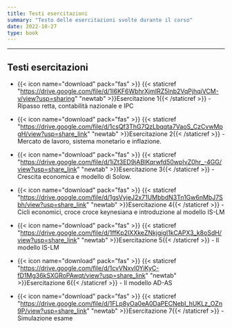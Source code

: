 ```yaml
---
title: Testi esercitazioni
summary: "Testo delle esercitazioni svolte durante il corso"
date: 2022-10-27
type: book
---
```

---

## Testi esercitazioni

- {{< icon name="download" pack="fas" >}} {{< staticref "https://drive.google.com/file/d/1I6KF6WbhrXjmIRZ5lnb2VqPjhqiVCM-v/view?usp=sharing" "newtab" >}}Esercitazione 1{{< /staticref >}} - Ripasso retta, contabilità nazionale e IPC

- {{< icon name="download" pack="fas" >}} {{< staticref "https://drive.google.com/file/d/1csQf3ThG7QzLbqqta7VaoS_CzCvwMpgH/view?usp=share_link" "newtab" >}}Esercitazione 2{{< /staticref >}} - Mercato de lavoro, sistema monetario e inflazione.

- {{< icon name="download" pack="fas" >}} {{< staticref "https://drive.google.com/file/d/1iZt3ED9jABIKqrwfd50wpIvZ0hr_-4GG/view?usp=share_link" "newtab" >}}Esercitazione 3{{< /staticref >}} - Crescita economica e modello di Solow.

- {{< icon name="download" pack="fas" >}} {{< staticref "https://drive.google.com/file/d/1gsVyjeJ2x71UMbbdN3Tn1Gw6nMbJ7Sbh/view?usp=share_link" "newtab" >}}Esercitazione 4{{< /staticref >}} - Cicli economici, croce croce keynesiana e introduzione al modello IS-LM

- {{< icon name="download" pack="fas" >}} {{< staticref "https://drive.google.com/file/d/1ffKp2IXXkeZNkjgigI1kCAPX3_k8oSdH/view?usp=share_link" "newtab" >}}Esercitazione 5{{< /staticref >}} - Il modello IS-LM

- {{< icon name="download" pack="fas" >}} {{< staticref "https://drive.google.com/file/d/1cvVNxvl0YiKyC-fD1Mg36kSXGRoPAwqt/view?usp=share_link" "newtab" >}}Esercitazione 6{{< /staticref >}} - Il modello AD-AS

- {{< icon name="download" pack="fas" >}} {{< staticref "https://drive.google.com/file/d/1FLp8yOa0eA0DaPECNebI_hUKLz_OZn9P/view?usp=share_link" "newtab" >}}Esercitazione 7{{< /staticref >}} - Simulazione esame








